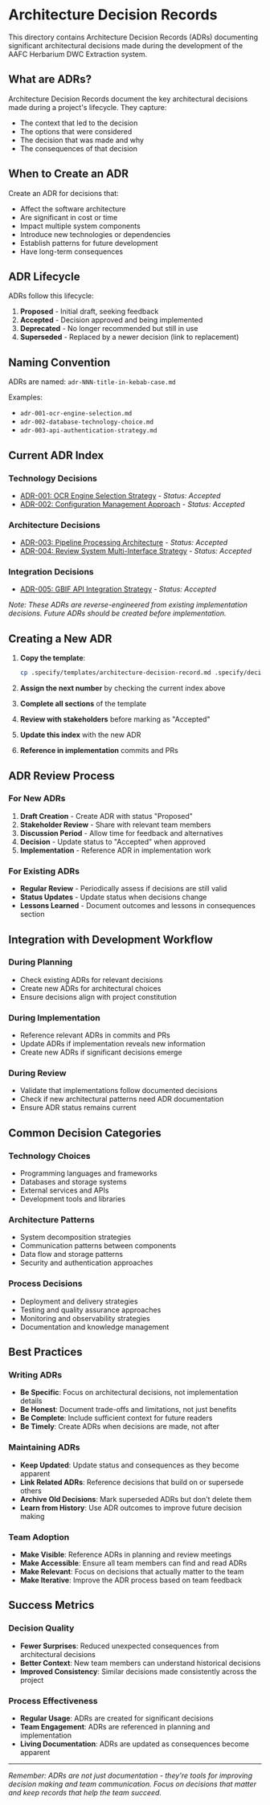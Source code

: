 # Architecture Decision Records

This directory contains Architecture Decision Records (ADRs) documenting significant architectural decisions made during the development of the AAFC Herbarium DWC Extraction system.

## What are ADRs?

Architecture Decision Records document the key architectural decisions made during a project's lifecycle. They capture:
- The context that led to the decision
- The options that were considered
- The decision that was made and why
- The consequences of that decision

## When to Create an ADR

Create an ADR for decisions that:
- Affect the software architecture
- Are significant in cost or time
- Impact multiple system components
- Introduce new technologies or dependencies
- Establish patterns for future development
- Have long-term consequences

## ADR Lifecycle

ADRs follow this lifecycle:
1. **Proposed** - Initial draft, seeking feedback
2. **Accepted** - Decision approved and being implemented
3. **Deprecated** - No longer recommended but still in use
4. **Superseded** - Replaced by a newer decision (link to replacement)

## Naming Convention

ADRs are named: `adr-NNN-title-in-kebab-case.md`

Examples:
- `adr-001-ocr-engine-selection.md`
- `adr-002-database-technology-choice.md`
- `adr-003-api-authentication-strategy.md`

## Current ADR Index

### Technology Decisions
- [ADR-001: OCR Engine Selection Strategy](adr-001-ocr-engine-selection-strategy.md) - *Status: Accepted*
- [ADR-002: Configuration Management Approach](adr-002-configuration-management-approach.md) - *Status: Accepted*

### Architecture Decisions
- [ADR-003: Pipeline Processing Architecture](adr-003-pipeline-processing-architecture.md) - *Status: Accepted*
- [ADR-004: Review System Multi-Interface Strategy](adr-004-review-system-multi-interface-strategy.md) - *Status: Accepted*

### Integration Decisions
- [ADR-005: GBIF API Integration Strategy](adr-005-gbif-api-integration-strategy.md) - *Status: Accepted*

*Note: These ADRs are reverse-engineered from existing implementation decisions. Future ADRs should be created before implementation.*

## Creating a New ADR

1. **Copy the template**:
   ```bash
   cp .specify/templates/architecture-decision-record.md .specify/decisions/adr-XXX-your-decision.md
   ```

2. **Assign the next number** by checking the current index above

3. **Complete all sections** of the template

4. **Review with stakeholders** before marking as "Accepted"

5. **Update this index** with the new ADR

6. **Reference in implementation** commits and PRs

## ADR Review Process

### For New ADRs
1. **Draft Creation** - Create ADR with status "Proposed"
2. **Stakeholder Review** - Share with relevant team members
3. **Discussion Period** - Allow time for feedback and alternatives
4. **Decision** - Update status to "Accepted" when approved
5. **Implementation** - Reference ADR in implementation work

### For Existing ADRs
- **Regular Review** - Periodically assess if decisions are still valid
- **Status Updates** - Update status when decisions change
- **Lessons Learned** - Document outcomes and lessons in consequences section

## Integration with Development Workflow

### During Planning
- Check existing ADRs for relevant decisions
- Create new ADRs for architectural choices
- Ensure decisions align with project constitution

### During Implementation
- Reference relevant ADRs in commits and PRs
- Update ADRs if implementation reveals new information
- Create new ADRs if significant decisions emerge

### During Review
- Validate that implementations follow documented decisions
- Check if new architectural patterns need ADR documentation
- Ensure ADR status remains current

## Common Decision Categories

### Technology Choices
- Programming languages and frameworks
- Databases and storage systems
- External services and APIs
- Development tools and libraries

### Architecture Patterns
- System decomposition strategies
- Communication patterns between components
- Data flow and storage patterns
- Security and authentication approaches

### Process Decisions
- Deployment and delivery strategies
- Testing and quality assurance approaches
- Monitoring and observability strategies
- Documentation and knowledge management

## Best Practices

### Writing ADRs
- **Be Specific**: Focus on architectural decisions, not implementation details
- **Be Honest**: Document trade-offs and limitations, not just benefits
- **Be Complete**: Include sufficient context for future readers
- **Be Timely**: Create ADRs when decisions are made, not after

### Maintaining ADRs
- **Keep Updated**: Update status and consequences as they become apparent
- **Link Related ADRs**: Reference decisions that build on or supersede others
- **Archive Old Decisions**: Mark superseded ADRs but don't delete them
- **Learn from History**: Use ADR outcomes to improve future decision making

### Team Adoption
- **Make Visible**: Reference ADRs in planning and review meetings
- **Make Accessible**: Ensure all team members can find and read ADRs
- **Make Relevant**: Focus on decisions that actually matter to the team
- **Make Iterative**: Improve the ADR process based on team feedback

## Success Metrics

### Decision Quality
- **Fewer Surprises**: Reduced unexpected consequences from architectural decisions
- **Better Context**: New team members can understand historical decisions
- **Improved Consistency**: Similar decisions made consistently across the project

### Process Effectiveness
- **Regular Usage**: ADRs are created for significant decisions
- **Team Engagement**: ADRs are referenced in planning and implementation
- **Living Documentation**: ADRs are updated as consequences become apparent

---

*Remember: ADRs are not just documentation - they're tools for improving decision making and team communication. Focus on decisions that matter and keep records that help the team succeed.*